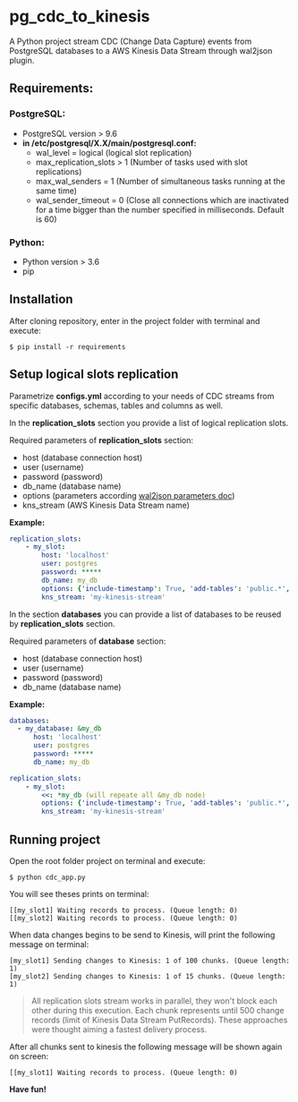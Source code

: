 # pg_cdc_to_kinesis
A Python project stream CDC (Change Data Capture) events from PostgreSQL databases to a AWS Kinesis Data Stream through wal2json plugin.

## Requirements:

### PostgreSQL:

- PostgreSQL version > 9.6
- **in /etc/postgresql/X.X/main/postgresql.conf:**
  - wal_level = logical (logical slot replication)
  - max_replication_slots > 1 (Number of tasks used with slot replications)
  - max_wal_senders = 1 (Number of simultaneous tasks running at the same time)
  - wal_sender_timeout = 0 (Close all connections which are inactivated for a time bigger than the number specified in milliseconds. Default is 60)

### Python:

- Python version > 3.6
- pip

## Installation

After cloning repository, enter in the project folder with terminal and execute:

```shel
$ pip install -r requirements
```
## Setup logical slots replication

Parametrize **configs.yml** according to your needs of CDC streams from specific databases, schemas, tables and columns as well.

In the **replication_slots** section you provide a list of logical replication slots.


Required parameters of **replication_slots** section:
- host (database connection host)
- user (username)
- password (password)
- db_name (database name)
- options (parameters according [wal2json parameters doc](https://github.com/eulerto/wal2json))
- kns_stream (AWS Kinesis Data Stream name)

**Example:**

```yaml
replication_slots:
    - my_slot:
        host: 'localhost'
        user: postgres
        password: *****
        db_name: my_db
        options: {'include-timestamp': True, 'add-tables': 'public.*', 'include-lsn': True}
        kns_stream: 'my-kinesis-stream'
```

In the section **databases** you can provide a list of databases to be reused by **replication_slots** section.

Required parameters of **database** section:
- host (database connection host)
- user (username)
- password (password)
- db_name (database name)

**Example:**

```yaml
databases:
  - my_database: &my_db
      host: 'localhost'
      user: postgres
      password: *****
      db_name: my_db

replication_slots:
    - my_slot:
        <<: *my_db (will repeate all &my_db node)
        options: {'include-timestamp': True, 'add-tables': 'public.*', 'include-lsn': True}
        kns_stream: 'my-kinesis-stream'
```

## Running project

Open the root folder project on terminal and execute:

```shel
$ python cdc_app.py
```
You will see theses prints on terminal:

```shell
[[my_slot1] Waiting records to process. (Queue length: 0)
[[my_slot2] Waiting records to process. (Queue length: 0)
```

When data changes begins to be send to Kinesis, will print the following message on terminal:

```shell
[my_slot1] Sending changes to Kinesis: 1 of 100 chunks. (Queue length: 1)
[my_slot2] Sending changes to Kinesis: 1 of 15 chunks. (Queue length: 1)
```

> All replication slots stream works in parallel, they won't block each other during this execution.
> Each chunk represents until 500 change records (limit of Kinesis Data Stream PutRecords).
> These approaches were thought aiming a fastest delivery process.

After all chunks sent to kinesis the following message will be shown again on screen:

```shell
[[my_slot1] Waiting records to process. (Queue length: 0)
```

**Have fun!**

